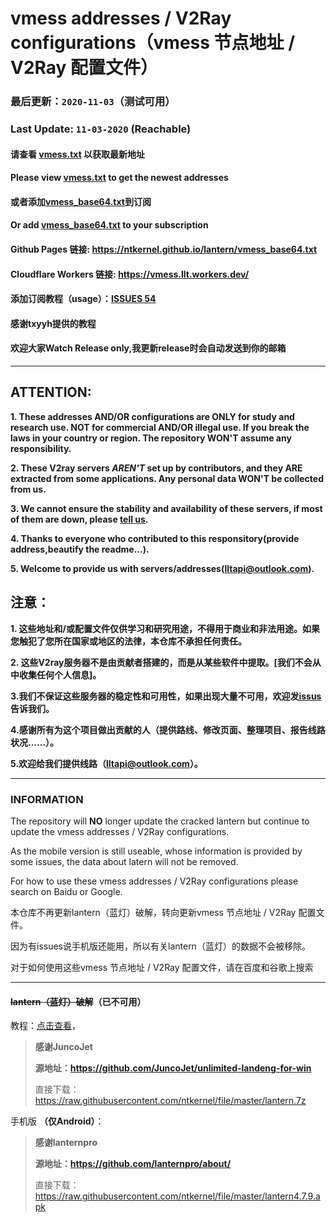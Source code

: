 # vmess addresses / V2Ray configurations（vmess 节点地址 / V2Ray 配置文件）
### 最后更新：`2020-11-03`（测试可用）
### Last Update: `11-03-2020` (Reachable) 
#### 请查看 [vmess.txt](vmess.txt) 以获取最新地址
#### Please view [vmess.txt](vmess.txt) to get the newest addresses
#### 或者添加[vmess_base64.txt](https://raw.githubusercontent.com/ntkernel/lantern/master/vmess_base64.txt)到订阅
#### Or add [vmess_base64.txt](https://raw.githubusercontent.com/ntkernel/lantern/master/vmess_base64.txt) to your subscription
#### Github Pages 链接: https://ntkernel.github.io/lantern/vmess_base64.txt
#### Cloudflare Workers 链接: https://vmess.llt.workers.dev/
#### 添加订阅教程（usage）：[ISSUES 54](https://github.com/ntkernel/lantern/issues/54)
#### 感谢txyyh提供的教程
#### 欢迎大家Watch Release only,我更新release时会自动发送到你的邮箱

---

## ATTENTION: 
**1. These addresses AND/OR configurations are ONLY for study and research use. NOT for commercial AND/OR illegal use. If you break the laws in your country or region. The repository WON'T assume any responsibility.**

**2. These V2ray servers ***AREN'T*** set up by contributors, and they ARE extracted from some applications. Any personal data WON'T be collected from us.**

**3. We cannot ensure the stability and availability of these servers, if most of them are down, please [tell us](https://github.com/ntkernel/lantern/issues).**

**4. Thanks to everyone who contributed to this responsitory(provide address,beautify the readme...).**

**5. Welcome to provide us with servers/addresses([lltapi@outlook.com](mailto:lltapi@outlook.com)).**

## 注意：
**1. 这些地址和/或配置文件仅供学习和研究用途，不得用于商业和非法用途。如果您触犯了您所在国家或地区的法律，本仓库不承担任何责任。**

**2. 这些V2ray服务器不是由贡献者搭建的，而是从某些软件中提取。[我们不会从中收集任何个人信息]。**

**3.我们不保证这些服务器的稳定性和可用性，如果出现大量不可用，欢迎发[issus](https://github.com/ntkernel/lantern/issues)告诉我们。**

**4.感谢所有为这个项目做出贡献的人（提供路线、修改页面、整理项目、报告线路状况......）。**

**5.欢迎给我们提供线路（[lltapi@outlook.com](mailto:lltapi@outlook.com)）。**

---

### INFORMATION
The repository will **NO** longer update the cracked lantern but continue to update the vmess addresses / V2Ray configurations.

As the mobile version is still useable, whose information is provided by some issues, the data about latern will not be removed.

For how to use these vmess addresses / V2Ray configurations please search on Baidu or Google.

本仓库不再更新lantern（蓝灯）破解，转向更新vmess 节点地址 / V2Ray 配置文件。

因为有issues说手机版还能用，所以有关lantern（蓝灯）的数据不会被移除。

对于如何使用这些vmess 节点地址 / V2Ray 配置文件，请在百度和谷歌上搜索

---

#### ~~lantern（蓝灯）破解~~（已不可用）

教程：[点击查看](lantern/readme.md)，

>**感谢JuncoJet**
>
>**源地址：https://github.com/JuncoJet/unlimited-landeng-for-win**
>
>直接下载：https://raw.githubusercontent.com/ntkernel/file/master/lantern.7z

手机版 **（仅Android）**：

>**感谢lanternpro**
>
>**源地址：https://github.com/lanternpro/about/**
>
>直接下载：https://raw.githubusercontent.com/ntkernel/file/master/lantern4.7.9.apk
